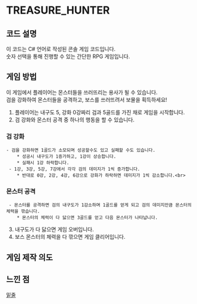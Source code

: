# TREASURE_HUNTER

## 코드 설명
이 코드는 C# 언어로 작성된 콘솔 게임 코드입니다.   
숫자 선택을 통해 진행할 수 있는 간단한 RPG 게임입니다.   

## 게임 방법
이 게임에서 플레이어는 몬스터들을 쓰러뜨리는 용사가 될 수 있습니다.   
검을 강화하여 몬스터들을 공격하고, 보스를 쓰러뜨려서 보물을 획득하세요!      <br>

1. 플레이어는 내구도 5, 강화 0강짜리 검과 5골드를 가진 채로 게임을 시작합니다.
2. 검 강화와 몬스터 공격 중 하나의 행동을 할 수 있습니다.
### 검 강화
    - 검을 강화하면 1골드가 소모되며 성공할수도 있고 실패할 수도 있습니다.
        * 성공시 내구도가 1증가하고, 1강이 상승합니다.   
        * 실패시 1강 하락합니다.   
     - 1강, 3강, 5강, 7강에서 각각 검의 데미지가 1씩 증가합니다.   
        * 반대로 0강, 2강, 4강, 6강으로 강화가 하락하면 데미지가 1씩 감소합니다.<br>
### 몬스터 공격   
     - 몬스터를 공격하면 검의 내구도가 1감소하며 1골드를 얻게 되고 검의 데미지만큼 몬스터의 체력을 깎습니다.   
        * 몬스터의 체력이 다 닳으면 3골드를 얻고 다음 몬스터가 나타납니다.   
3. 내구도가 다 닳으면 게임 오버입니다.
4. 보스 몬스터의 체력을 다 깎으면 게임 클리어입니다.      
## 게임 제작 의도

## 느낀 점
<u>밑줄</u>

